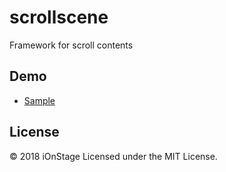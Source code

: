 # scrollscene

Framework for scroll contents

## Demo

- [Sample](https://www.ionstage.org/scrollscene/)

## License

&copy; 2018 iOnStage
Licensed under the MIT License.
